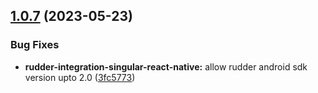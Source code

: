 ## [1.0.7](https://github.com/rudderlabs/rudder-sdk-react-native/compare/rudder-integration-singular-react-native@1.0.6...rudder-integration-singular-react-native@1.0.7) (2023-05-23)


### Bug Fixes

* **rudder-integration-singular-react-native:** allow rudder android sdk version upto 2.0 ([3fc5773](https://github.com/rudderlabs/rudder-sdk-react-native/commit/3fc57738227708c84dae9cd032d0d0f8abba6ae8))


